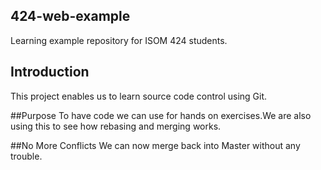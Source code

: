 ## 424-web-example 
Learning example repository for ISOM 424 students.

## Introduction
This project enables us to learn source code control using Git.

##Purpose
To have code we can use for hands on exercises.We are also using this to see how rebasing and merging works.

##No More Conflicts 
We can now merge back into Master without any trouble.
